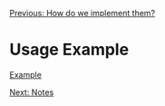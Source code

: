 [Previous: How do we implement them?](./06.md)

# Usage Example

[Example](../examples/07/main.go)

[Next: Notes](./08.md)
